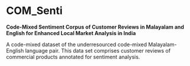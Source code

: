 # COM_Senti

**Code-Mixed Sentiment Corpus of Customer Reviews in Malayalam and English for Enhanced Local Market Analysis in India**

A code-mixed dataset of the underresourced code-mixed Malayalam-English language pair. 
This data set comprises customer reviews of commercial products annotated for sentiment analysis.
